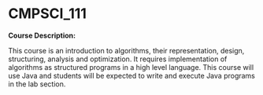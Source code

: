 # CMPSCI_111
**Course Description:**

This course is an introduction to algorithms, their representation, design, structuring, analysis and optimization.  It requires implementation of algorithms as structured programs in a high level language.  This course will use Java and students will be expected to write and execute Java programs in the lab section. 
